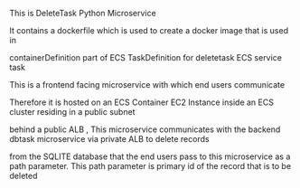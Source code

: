 This is DeleteTask Python Microservice

It contains a dockerfile which is used to create a docker image that is used in

containerDefinition part of ECS TaskDefinition for deletetask ECS service task

This is a frontend facing microservice with which end users communicate 

Therefore it is hosted on an ECS Container EC2 Instance inside an ECS cluster residing in a public subnet

behind a public ALB , This microservice communicates with the backend dbtask microservice via private ALB to delete records 

from the SQLITE database that the end users pass to this microservice as a path parameter. This path parameter is primary id of the record that is to be deleted 
